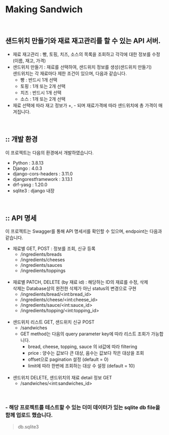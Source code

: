 # Making Sandwich
<br>

## 샌드위치 만들기와 재료 재고관리를 할 수 있는 API 서버.

- 재료 재고관리 : 빵, 토핑, 치즈, 소스의 목록을 조회하고 각각에 대한 정보를 수정 (이름, 재고, 가격)
- 샌드위치 만들기 : 재료를 선택하여, 샌드위치 정보를 생성(샌드위치 만들기)<br>
샌드위치는 각 재료마다 제한 조건이 있으며, 다음과 같습니다.
  - 빵 : 반드시 1개 선택
  - 토핑 : 1개 또는 2개 선택
  - 치즈 : 반드시 1개 선택
  - 소스 : 1개 또는 2개 선택
- 재료 선택에 따라 재고 정보가 +, - 되며 재료가격에 따라 샌드위치에 총 가격이 매겨집니다.

<br>

## :: 개발 환경

이 프로젝트는 다음의 환경에서 개발하였습니다.
- Python : 3.8.13
- Django : 4.0.3
- django-cors-headers : 3.11.0
- djangorestframework : 3.13.1
- drf-yasg : 1.20.0
- sqlite3 : django 내장

<br>

## :: API 명세

이 프로젝트는 Swagger를 통해 API 명세서를 확인할 수 있으며, endpoint는 다음과 같습니다.

- 재료별 GET, POST : 정보를 조회, 신규 등록
  - /ingredients/breads
  - /ingredients/cheeses
  - /ingredients/sauces
  - /ingredients/toppings
<br><br>
- 재료별 PATCH, DELETE (by 재료 id) : 해당하는 ID의 재료를 수정, 삭제<br>
삭제는 Database상의 완전한 삭제가 아닌 status의 변경으로 구현
  - /ingredients/bread/\<int:bread_id\>
  - /ingredients/cheese/\<int:cheese_id\>
  - /ingredients/sauce/\<int:sauce_id\>
  - /ingredients/topping/\<int:topping_id\>
<br><br>
- 샌드위치 리스트 GET, 샌드위치 신규 POST
  - /sandwiches
  - GET method는 다음의 query parameter key에 따라 리스트 조회가 가능합니다.
    - bread, cheese, topping, sauce 의 id값에 따라 filtering<br>
    - price : 양수는 값보다 큰 대상, 음수는 값보다 작은 대상을 조회
    - offset으로 pagination 설정 (default = 0)
    - limit에 따라 한번에 조회하는 대상 수 설정 (default = 10)
<br><br>
- 샌드위치 DELETE, 샌드위치의 재료 detail 정보 GET
  - /sandwiches/\<int:sandwiches_id\>

<br>

### - 해당 프로젝트를 테스트할 수 있는 더미 데이터가 있는 sqlite db file을 함께 업로드 했습니다.
> db.sqlite3